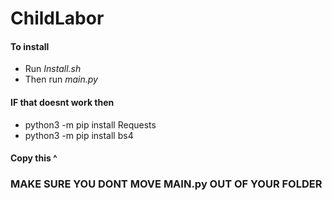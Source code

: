 # ChildLabor

 #### To install 
 - Run _Install.sh_
 - Then run _main.py_
 #### IF that doesnt work then
 - python3 -m pip install Requests
 - python3 -m pip install bs4
 #### Copy this ^

### MAKE SURE YOU DONT MOVE MAIN.py OUT OF YOUR FOLDER
